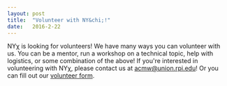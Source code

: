 ```yaml
---
layout: post
title:  "Volunteer with NY&chi;!"
date:   2016-2-22
---
```


NY&chi; is looking for volunteers! We have many ways you can volunteer with us.  You can be a mentor, run a workshop on a technical topic, help with logistics, or some combination of the above!
If you're interested in volunteering with NY&chi;, please contact us at <acmw@union.rpi.edu>! 
Or you can fill out our [volunteer form](https://docs.google.com/forms/d/1Pxir--NPzEquZPOBjsBzNtalJkRs4r5puN55q9TmLTw/viewform).

